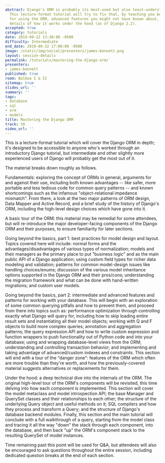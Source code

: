 ```yaml
---
abstract: Django’s ORM is probably its most-used but also least-understood component.
  This lecture-format tutorial will try to fix that, by teaching you best practices
  for using the ORM, advanced features you might not have known about, and technical
  details of how it works under the hood (as of Django 2.2).
accepted: true
category: tutorials
date: 2019-09-22 13:30:00 -0500
difficulty: Intermediate
end_date: 2019-09-22 17:00:00 -0500
image: /static/img/social/presenters/james-bennett.png
layout: session-details
permalink: /tutorials/mastering-the-django-orm/
presenters:
- james-bennett
published: true
room: Balboa I & II
sitemap: true
slides_url: ''
summary: ''
tags:
- database
- sql
- orm
- models
title: Mastering the Django ORM
track: t0
video_url: ''
---
```


This is a lecture-format tutorial which will cover the Django ORM in
depth; it's designed to be accessible to anyone who's worked through
an introductory Django tutorial, but intermediate and other slightly
more experienced users of Django will probably get the most out of it.

The material breaks down roughly as follows.

Fundamentals: exploring the concept of ORMs in general, arguments for
and against their use, including both known advantages -- like safer,
more portable and less tedious code for common query patterns -- and
known shortcomings such as the infamous "object-relational impedance
mismatch". From there, a look at the two major patterns of ORM design,
Data Mapper and Active Record, and a brief study of the history of
Django's ORM, including the high-level design choices which have gone
into it.

A basic tour of the ORM: this material may be remedial for some
attendees, but will re-introduce the major developer-facing components
of the Django ORM and their purposes, to ensure familiarity for later
sections.

Going beyond the basics, part 1: best practices for model design and
layout. Topics covered here will include: normal forms and the
advantages/disadvantages of various types of normalization; models and
their managers as the primary place to put "business logic" and as the
main public API of a Django application; using custom field types for
richer data modeling and validation; patterns for common model-design
issues like handling choices/enums; discussion of the various model
inheritance options supported in the Django ORM and their pros/cons;
understanding the migration framework and what can be done with
hand-written migrations; and custom user models.

Going beyond the basics, part 2: intermediate and advanced features
and patterns for working with your database. This will begin with an
exploration of some common querying pitfalls and how to prevent them,
and proceed from there into topics such as: performance optimization
through controlling exactly what Django will query for, including how
to skip loading entire result sets and instantiating all their model
objects; working with Q and F objects to build more complex queries;
annotation and aggregation patterns; the query expression API and how
to write custom expression and function wrappers to push functionality
out of Python code and into your database; using and wrapping
database-level views from the ORM; understanding and controlling
transaction behavior; and implementing and taking advantage of
advanced/custom indexes and constraints. This section will end with a
tour of the "danger zone": features of the ORM which often are more
trouble than they're worth, and how the previously-covered material
suggests alternatives or replacements for them.

Under the hood: a deep technical dive into the internals of the
ORM. The original high-level tour of the ORM's components will be
revisited, this time delving into how each component is
implemented. This section will cover the model metaclass and model
introspection API; the base Manager and QuerySet classes and their
relationships to each other; the structure of the underlying Query
object and useful methods on it; SQL compilers and how they process
and transform a Query; and the structure of Django's database backend
modules. Finally, this section and the main tutorial will conclude
with a full walkthrough of a query, starting from the model class and
tracing it all the way "down" the stack through each component, into
the database, and then back "up" the ORM's component stack to the
resulting QuerySet of model instances.

Time remaining past this point will be used for Q&A, but attendees
will also be encouraged to ask questions throughout the entire
session, including dedicated question breaks at the end of each
section.